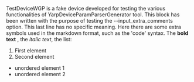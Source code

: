 TestDeviceWGP is a fake device developed for testing the various functionalities of YarpDeviceParamParserGenerator tool.
This block has been written with the purpose of testing the --input_extra_comments option.
This last line has no specific meaning.
Here there are some extra symbols used in the markdown format, such as the 'code' syntax.
The **bold text** , the *italic text*, the list:
1. First element
2. Second element
- unordered element 1
- unordered element 2
